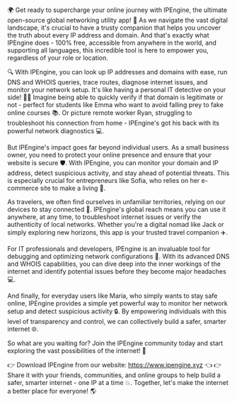 🌍 Get ready to supercharge your online journey with IPEngine, the ultimate open-source global networking utility app! 🚀 As we navigate the vast digital landscape, it's crucial to have a trusty companion that helps you uncover the truth about every IP address and domain. And that's exactly what IPEngine does - 100% free, accessible from anywhere in the world, and supporting all languages, this incredible tool is here to empower you, regardless of your role or location.

🔍 With IPEngine, you can look up IP addresses and domains with ease, run DNS and WHOIS queries, trace routes, diagnose internet issues, and monitor your network setup. It's like having a personal IT detective on your side! 🕵️‍♀️ Imagine being able to quickly verify if that domain is legitimate or not - perfect for students like Emma who want to avoid falling prey to fake online courses 📚. Or picture remote worker Ryan, struggling to troubleshoot his connection from home - IPEngine's got his back with its powerful network diagnostics 💻.

But IPEngine's impact goes far beyond individual users. As a small business owner, you need to protect your online presence and ensure that your website is secure 🛡️. With IPEngine, you can monitor your domain and IP address, detect suspicious activity, and stay ahead of potential threats. This is especially crucial for entrepreneurs like Sofia, who relies on her e-commerce site to make a living 💸.

As travelers, we often find ourselves in unfamiliar territories, relying on our devices to stay connected 📱. IPEngine's global reach means you can use it anywhere, at any time, to troubleshoot internet issues or verify the authenticity of local networks. Whether you're a digital nomad like Jack or simply exploring new horizons, this app is your trusted travel companion ✈️.

For IT professionals and developers, IPEngine is an invaluable tool for debugging and optimizing network configurations 🚀. With its advanced DNS and WHOIS capabilities, you can dive deep into the inner workings of the internet and identify potential issues before they become major headaches 💻.

And finally, for everyday users like Maria, who simply wants to stay safe online, IPEngine provides a simple yet powerful way to monitor her network setup and detect suspicious activity 🔒. By empowering individuals with this level of transparency and control, we can collectively build a safer, smarter internet 🌐.

So what are you waiting for? Join the IPEngine community today and start exploring the vast possibilities of the internet! 🌟

👉 Download IPEngine from our website: https://www.ipengine.xyz 👈
👉 Share it with your friends, communities, and online groups to help build a safer, smarter internet - one IP at a time 💥.
Together, let's make the internet a better place for everyone! 🌎